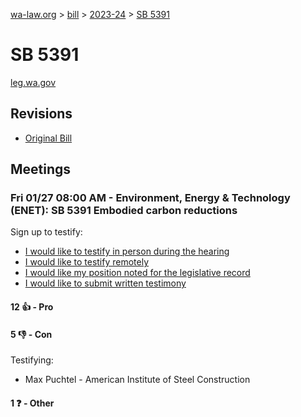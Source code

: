[wa-law.org](/) > [bill](/bill/) > [2023-24](/bill/2023-24/) > [SB 5391](/bill/2023-24/sb/5391/)

# SB 5391
[leg.wa.gov](https://app.leg.wa.gov/billsummary?BillNumber=5391&Year=2023&Initiative=false)

## Revisions
* [Original Bill](1/)

## Meetings
### Fri 01/27 08:00 AM - Environment, Energy & Technology (ENET): SB 5391 Embodied carbon reductions
Sign up to testify:
* [I would like to testify in person during the hearing](https://app.leg.wa.gov/csi/Testifier/Add?chamber=House&mId=30505&aId=149862&caId=20727&tId=1)
* [I would like to testify remotely](https://app.leg.wa.gov/csi/Testifier/Add?chamber=House&mId=30505&aId=149862&caId=20727&tId=2)
* [I would like my position noted for the legislative record](https://app.leg.wa.gov/csi/Testifier/Add?chamber=House&mId=30505&aId=149862&caId=20727&tId=3)
* [I would like to submit written testimony](https://app.leg.wa.gov/csi/Testifier/Add?chamber=House&mId=30505&aId=149862&caId=20727&tId=4)

#### 12 👍 - Pro

#### 5 👎 - Con
Testifying:
* Max Puchtel - American Institute of Steel Construction

#### 1 ❓ - Other
